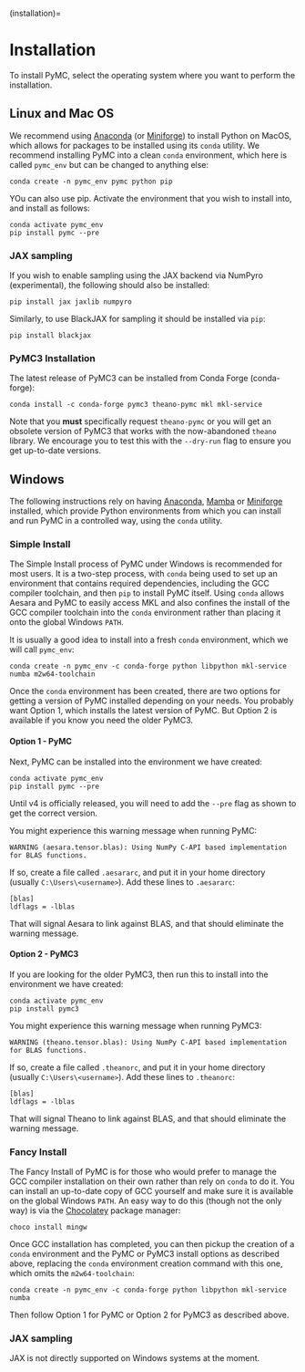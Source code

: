 (installation)=
# Installation

To install PyMC, select the operating system where you want to perform the installation.

## Linux and Mac OS
We recommend using [Anaconda](https://www.anaconda.com/) (or [Miniforge](https://github.com/conda-forge/miniforge)) to install Python on MacOS, which allows for packages to be installed using its `conda` utility. We recommend installing PyMC into a clean `conda` environment, which here is called `pymc_env` but can be changed to anything else:

```console
conda create -n pymc_env pymc python pip
```

YOu can also use pip. Activate the environment that you wish to install into, and install as follows:

```console
conda activate pymc_env
pip install pymc --pre
```

### JAX sampling

If you wish to enable sampling using the JAX backend via NumPyro (experimental), the following should also be installed:

```console
pip install jax jaxlib numpyro
```

Similarly, to use BlackJAX for sampling it should be installed via `pip`:

```console
pip install blackjax
```


### PyMC3 Installation

The latest release of PyMC3 can be installed from Conda Forge (conda-forge):

```console
conda install -c conda-forge pymc3 theano-pymc mkl mkl-service
```

Note that you **must** specifically request `theano-pymc` or you will get an obsolete version of PyMC3 that works with the now-abandoned `theano` library.  We encourage you to test this with the `--dry-run` flag to ensure you get up-to-date versions.


## Windows

The following instructions rely on having [Anaconda](https://www.anaconda.com/products/individual), [Mamba](https://github.com/mamba-org/mamba) or [Miniforge](https://github.com/conda-forge/miniforge) installed, which provide Python environments from which you can install and run PyMC in a controlled way, using the `conda` utility.

### Simple Install

The Simple Install process of PyMC under Windows is recommended for most users. It is a two-step process, with `conda` being used to set up an environment that contains required dependencies, including the GCC compiler toolchain, and then `pip` to install PyMC itself. Using `conda` allows Aesara and PyMC to easily access MKL and also confines the install of the GCC compiler toolchain into the `conda` environment rather than placing it onto the global Windows `PATH`.

It is usually a good idea to install into a fresh `conda` environment, which we will call `pymc_env`:

```console
conda create -n pymc_env -c conda-forge python libpython mkl-service numba m2w64-toolchain
```

Once the `conda` environment has been created, there are two options for getting a version of PyMC installed depending on your needs. You probably want Option 1, which installs the latest version of PyMC. But Option 2 is available if you know you need the older PyMC3.

#### Option 1 - PyMC

Next, PyMC can be installed into the environment we have created:

```console
conda activate pymc_env
pip install pymc --pre
```

Until v4 is officially released, you will need to add the `--pre` flag as shown to get the correct version.

You might experience this warning message when running PyMC:

    WARNING (aesara.tensor.blas): Using NumPy C-API based implementation for BLAS functions.

If so, create a file called `.aesararc`, and put it in your home directory (usually `C:\Users\<username>`). Add these lines to `.aesararc`:

 ```
[blas]
ldflags = -lblas
```

That will signal Aesara to link against BLAS, and that should eliminate the warning message.

#### Option 2 - PyMC3

If you are looking for the older PyMC3, then run this to install into the environment we have created:

```console
conda activate pymc_env
pip install pymc3
```

You might experience this warning message when running PyMC3:

    WARNING (theano.tensor.blas): Using NumPy C-API based implementation for BLAS functions.

If so, create a file called `.theanorc`, and put it in your home directory (usually `C:\Users\<username>`). Add these lines to `.theanorc`:

 ```
[blas]
ldflags = -lblas
```

That will signal Theano to link against BLAS, and that should eliminate the warning message.

### Fancy Install

The Fancy Install of PyMC is for those who would prefer to manage the GCC compiler installation on their own rather than rely on `conda` to do it. You can install an up-to-date copy of GCC yourself and make sure it is available on the global Windows `PATH`. An easy way to do this (though not the only way) is via the [Chocolatey](https://chocolatey.org/install) package manager:

```console
choco install mingw
```

Once GCC installation has completed, you can then pickup the creation of a `conda` environment and the PyMC or PyMC3 install options as described above, replacing the `conda` environment creation command with this one, which omits the `m2w64-toolchain`:

```console
conda create -n pymc_env -c conda-forge python libpython mkl-service numba
```

Then follow Option 1 for PyMC or Option 2 for PyMC3 as described above.

### JAX sampling

JAX is not directly supported on Windows systems at the moment.
